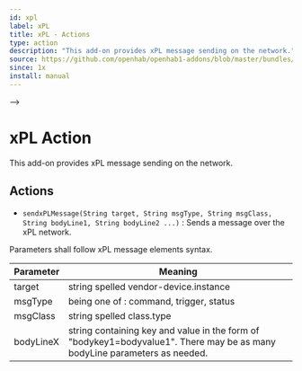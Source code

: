 ```yaml
---
id: xpl
label: xPL
title: xPL - Actions
type: action
description: "This add-on provides xPL message sending on the network."
source: https://github.com/openhab/openhab1-addons/blob/master/bundles/action/org.openhab.action.xpl/README.md
since: 1x
install: manual
---
```


<!-- Attention authors: Do not edit directly. Please add your changes to the appropriate source repository -->

<!-- <!-- {% include base.html %} --> -->

# xPL Action

This add-on provides xPL message sending on the network.

## Actions

*   `sendxPLMessage(String target, String msgType, String msgClass, String bodyLine1, String bodyLine2 ...)` : Sends a message over the xPL network.

Parameters shall follow xPL message elements syntax.

| Parameter | Meaning                                                                                                                    |
|-----------|----------------------------------------------------------------------------------------------------------------------------|
| target    | string spelled vendor-device.instance                                                                                      |
| msgType   | being one of : command, trigger, status                                                                                    |
| msgClass  | string spelled class.type                                                                                                  |
| bodyLineX | string containing key and value in the form of "bodykey1=bodyvalue1".  There may be as many bodyLine parameters as needed. |

